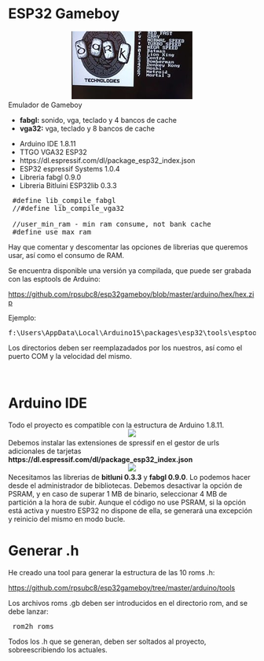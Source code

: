 # ESP32 Gameboy

<center><img src="https://github.com/rpsubc8/esp32gameboy/blob/master/preview/preview.jpg"></center>
Emulador de Gameboy
<ul>
 <li><b>fabgl:</b> sonido, vga, teclado y 4 bancos de cache</li>
 <li><b>vga32:</b> vga, teclado y 8 bancos de cache</li>
</ul> 

<ul>
 <li>Arduino IDE 1.8.11</li>
 <li>TTGO VGA32 ESP32</li>
 <li>https://dl.espressif.com/dl/package_esp32_index.json</li>
 <li>ESP32 espressif Systems 1.0.4</li>
 <li>Libreria fabgl 0.9.0</li>
 <li>Libreria Bitluini ESP32lib 0.3.3</li>
</ul>

<pre>
 #define lib_compile_fabgl
 //#define lib_compile_vga32
 
 //user_min_ram - min ram consume, not bank cache
 #define use_max_ram
</pre>

Hay que comentar y descomentar las opciones de librerias que queremos usar, así como el consumo de RAM.

Se encuentra disponible una versión ya compilada, que puede ser grabada con las esptools de Arduino:

https://github.com/rpsubc8/esp32gameboy/blob/master/arduino/hex/hex.zip

Ejemplo:

<pre>
f:\Users\AppData\Local\Arduino15\packages\esp32\tools\esptool_py\2.6.1/esptool.exe --chip esp32 --port COM44 --baud 921600 --before default_reset --after hard_reset write_flash -z --flash_mode dio --flash_freq 80m --flash_size detect 0xe000 f:\Users\AppData\Local\Arduino15\packages\esp32\hardware\esp32\1.0.4/tools/partitions/boot_app0.bin 0x1000 f:\Users\AppData\Local\Arduino15\packages\esp32\hardware\esp32\1.0.4/tools/sdk/bin/bootloader_qio_80m.bin 0x10000 v:\Temp\arduino_build_211050/gameboy.ino.bin 0x8000 v:\Temp\arduino_build_211050/gameboy.ino.partitions.bin 
</pre>

Los directorios deben ser reemplazadados por los nuestros, así como el puerto COM y la velocidad del mismo.

<br>
<h1>Arduino IDE</h1>
Todo el proyecto es compatible con la estructura de Arduino 1.8.11.
<center><img src='https://raw.githubusercontent.com/rpsubc8/ESP32TinyZXSpectrum/main/preview/previewArduinoIDEpreferences.gif'></center>
Debemos instalar las extensiones de spressif en el gestor de urls adicionales de tarjetas <b>https://dl.espressif.com/dl/package_esp32_index.json</b>
<center><img src='https://raw.githubusercontent.com/rpsubc8/ESP32TinyZXSpectrum/main/preview/previewArduinoIDElibrary.gif'></center>
Necesitamos las librerias de <b>bitluni 0.3.3</b> y <b>fabgl 0.9.0</b>.
Lo podemos hacer desde el administrador de bibliotecas.
Debemos desactivar la opción de PSRAM, y en caso de superar 1 MB de binario, seleccionar 4 MB de partición a la hora de subir. Aunque el código no use PSRAM, si la opción está activa y nuestro ESP32 no dispone de ella, se generará una excepción y reinicio del mismo en modo bucle.



<br>
<h1>Generar .h</h1>
He creado una tool para generar la estructura de las 10 roms .h:

https://github.com/rpsubc8/esp32gameboy/tree/master/arduino/tools

Los archivos roms .gb deben ser introducidos en el directorio rom, and se debe lanzar:
<pre>
 rom2h roms
</pre>
Todos los .h que se generan, deben ser soltados al proyecto, sobreescribiendo los actuales.
